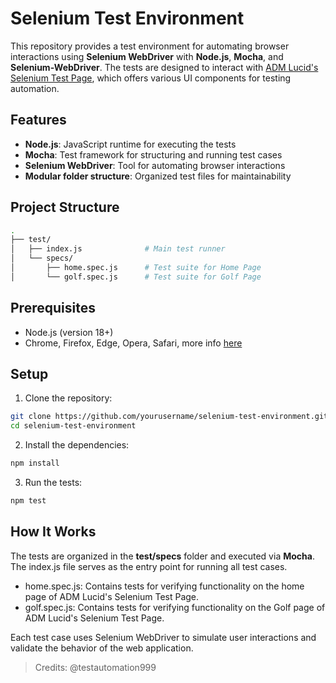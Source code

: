 # Selenium Test Environment

This repository provides a test environment for automating browser interactions using **Selenium WebDriver** with **Node.js**, **Mocha**, and **Selenium-WebDriver**. The tests are designed to interact with [ADM Lucid's Selenium Test Page](https://admlucid.com/Home/Selenium), which offers various UI components for testing automation.

## Features

- **Node.js**: JavaScript runtime for executing the tests
- **Mocha**: Test framework for structuring and running test cases
- **Selenium WebDriver**: Tool for automating browser interactions
- **Modular folder structure**: Organized test files for maintainability

## Project Structure

```bash
.
├── test/
│   ├── index.js              # Main test runner
│   └── specs/
│       ├── home.spec.js      # Test suite for Home Page
│       └── golf.spec.js      # Test suite for Golf Page
```


## Prerequisites

- Node.js (version 18+)
- Chrome, Firefox, Edge, Opera, Safari, more info [here](https://www.npmjs.com/package/selenium-webdriver#installation)

## Setup

1. Clone the repository:
```bash
git clone https://github.com/yourusername/selenium-test-environment.git
cd selenium-test-environment
```
2. Install the dependencies:
```bash
npm install
```
3. Run the tests:
```bash
npm test
```

## How It Works
The tests are organized in the **test/specs** folder and executed via **Mocha**. The index.js file serves as the entry point for running all test cases.

* home.spec.js: Contains tests for verifying functionality on the home page of ADM Lucid's Selenium Test Page.
* golf.spec.js: Contains tests for verifying functionality on the Golf page of ADM Lucid's Selenium Test Page.

Each test case uses Selenium WebDriver to simulate user interactions and validate the behavior of the web application.

> Credits: @testautomation999